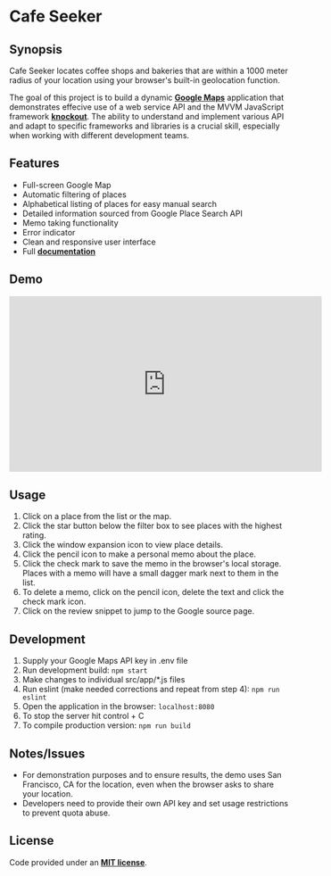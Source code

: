 Cafe Seeker
===


Synopsis
---
Cafe Seeker locates coffee shops and bakeries that are within a 1000 meter radius of your location using your browser's built-in geolocation function.

The goal of this project is to build a dynamic **[Google Maps](https://developers.google.com/maps/)** application that demonstrates effecive use of a web service API and the MVVM JavaScript framework **[knockout](https://knockoutjs.com/)**. The ability to understand and implement various API and adapt to specific frameworks and libraries is a crucial skill, especially when working with different development teams.


Features
---
+ Full-screen Google Map
+ Automatic filtering of places
+ Alphabetical listing of places for easy manual search
+ Detailed information sourced from Google Place Search API
+ Memo taking functionality
+ Error indicator
+ Clean and responsive user interface
+ Full **[documentation](https://noelnoche.github.io/udacity-fend-neighborhood-map/jsdoc/)**


Demo
---
<iframe width="560" height="315" src="https://www.youtube.com/embed/N4lCrNZEze0" frameborder="0" allow="accelerometer; autoplay; encrypted-media; gyroscope; picture-in-picture" allowfullscreen></iframe>


Usage
---
1. Click on a place from the list or the map.
2. Click the star button below the filter box to see places with the highest rating.
3. Click the window expansion icon to view place details.
4. Click the pencil icon to make a personal memo about the place.
5. Click the check mark to save the memo in the browser's local storage. Places with a memo will have a small dagger mark next to them in the list.
6. To delete a memo, click on the pencil icon, delete the text and click the check mark icon.
7. Click on the review snippet to jump to the Google source page.


Development
---
1. Supply your Google Maps API key in .env file
2. Run development build: `npm start`
3. Make changes to individual src/app/*.js files
4. Run eslint (make needed corrections and repeat from step 4): `npm run eslint`
7. Open the application in the browser: `localhost:8080`
8. To stop the server hit control + C
9. To compile production version: `npm run build`


Notes/Issues
---
+ For demonstration purposes and to ensure results, the demo uses San Francisco, CA for the location, even when the browser asks to share your location.
+ Developers need to provide their own API key and set usage restrictions to prevent quota abuse.


License
---
Code provided under an **[MIT license](https://github.com/noelnoche/udacity-fend-neighborhood-map/blob/gh-pages/LICENSE.md)**.
